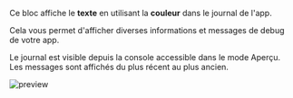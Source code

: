 Ce bloc affiche le **texte** en utilisant la **couleur** dans le journal de l'app.

Cela vous permet d'afficher diverses informations et messages de debug de votre app.

Le journal est visible depuis la console accessible dans le mode Aperçu. Les messages sont affichés du plus récent au plus ancien.

![preview](/images/controls/debug-fr.png)